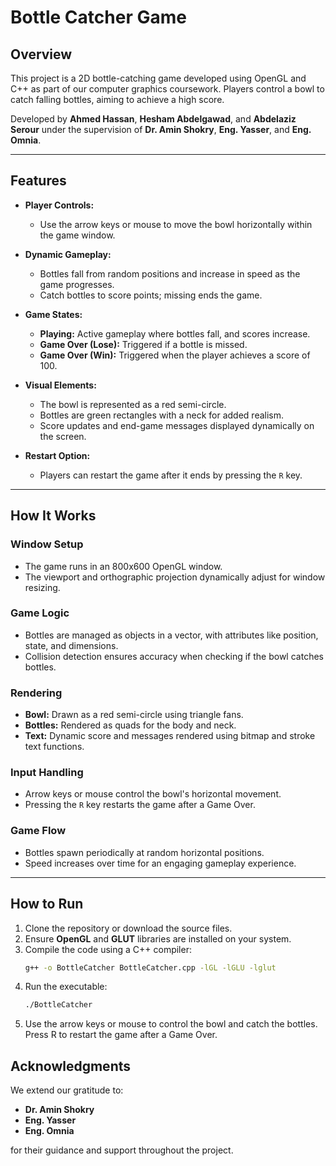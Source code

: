 # Bottle Catcher Game

## Overview
This project is a 2D bottle-catching game developed using OpenGL and C++ as part of our computer graphics coursework. Players control a bowl to catch falling bottles, aiming to achieve a high score.

Developed by **Ahmed Hassan**, **Hesham Abdelgawad**, and **Abdelaziz Serour** under the supervision of **Dr. Amin Shokry**, **Eng. Yasser**, and **Eng. Omnia**.

---

## Features

- **Player Controls:**
  - Use the arrow keys or mouse to move the bowl horizontally within the game window.

- **Dynamic Gameplay:**
  - Bottles fall from random positions and increase in speed as the game progresses.
  - Catch bottles to score points; missing ends the game.

- **Game States:**
  - **Playing:** Active gameplay where bottles fall, and scores increase.
  - **Game Over (Lose):** Triggered if a bottle is missed.
  - **Game Over (Win):** Triggered when the player achieves a score of 100.

- **Visual Elements:**
  - The bowl is represented as a red semi-circle.
  - Bottles are green rectangles with a neck for added realism.
  - Score updates and end-game messages displayed dynamically on the screen.

- **Restart Option:**
  - Players can restart the game after it ends by pressing the `R` key.

---

## How It Works

### Window Setup
- The game runs in an 800x600 OpenGL window.
- The viewport and orthographic projection dynamically adjust for window resizing.

### Game Logic
- Bottles are managed as objects in a vector, with attributes like position, state, and dimensions.
- Collision detection ensures accuracy when checking if the bowl catches bottles.

### Rendering
- **Bowl:** Drawn as a red semi-circle using triangle fans.
- **Bottles:** Rendered as quads for the body and neck.
- **Text:** Dynamic score and messages rendered using bitmap and stroke text functions.

### Input Handling
- Arrow keys or mouse control the bowl's horizontal movement.
- Pressing the `R` key restarts the game after a Game Over.

### Game Flow
- Bottles spawn periodically at random horizontal positions.
- Speed increases over time for an engaging gameplay experience.

---

## How to Run

1. Clone the repository or download the source files.
2. Ensure **OpenGL** and **GLUT** libraries are installed on your system.
3. Compile the code using a C++ compiler:
   ```bash
   g++ -o BottleCatcher BottleCatcher.cpp -lGL -lGLU -lglut
4. Run the executable:
   ```bash
   ./BottleCatcher
5. Use the arrow keys or mouse to control the bowl and catch the bottles. Press R to restart the game after a Game Over.


## Acknowledgments

We extend our gratitude to:

- **Dr. Amin Shokry**  
- **Eng. Yasser**  
- **Eng. Omnia**  

for their guidance and support throughout the project.